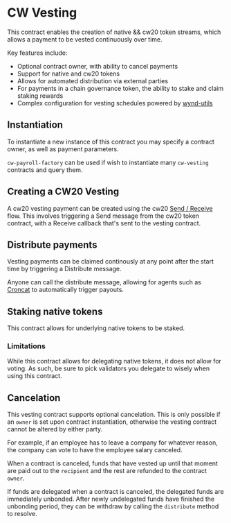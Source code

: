 # CW Vesting

This contract enables the creation of native && cw20 token streams, which allows a payment to be vested continuously over time. 

Key features include: 
- Optional contract owner, with ability to cancel payments
- Support for native and cw20 tokens
- Allows for automated distribution via external parties
- For payments in a chain governance token, the ability to stake and claim staking rewards
- Complex configuration for vesting schedules powered by [wynd-utils](https://github.com/cosmorama/wynddao/tree/main/packages/utils)

## Instantiation

To instantiate a new instance of this contract you may specify a contract owner, as well as payment parameters.

`cw-payroll-factory` can be used if wish to instantiate many `cw-vesting` contracts and query them.

## Creating a CW20 Vesting
A cw20 vesting payment can be created using the cw20 [Send / Receive](https://github.com/CosmWasm/cw-plus/blob/main/packages/cw20/README.md#receiver) flow. This involves triggering a Send message from the cw20 token contract, with a Receive callback that's sent to the vesting contract.

## Distribute payments
Vesting payments can be claimed continously at any point after the start time by triggering a Distribute message.

Anyone can call the distribute message, allowing for agents such as [Croncat](https://cron.cat/) to automatically trigger payouts.

## Staking native tokens
This contract allows for underlying native tokens to be staked.

### Limitations
While this contract allows for delegating native tokens, it does not allow for voting. As such, be sure to pick validators you delegate to wisely when using this contract.

## Cancelation
This vesting contract supports optional cancelation. This is only possible if an `owner` is set upon contract instantiation, otherwise the vesting contract cannot be altered by either party.

For example, if an employee has to leave a company for whatever reason, the company can vote to have the employee salary canceled.

When a contract is canceled, funds that have vested up until that moment are paid out to the `recipient` and the rest are refunded to the contract `owner`.

If funds are delegated when a contract is canceled, the delegated funds are immediately unbonded. After newly undelegated funds have finished the unbonding period, they can be withdraw by calling the `distribute` method to resolve.
